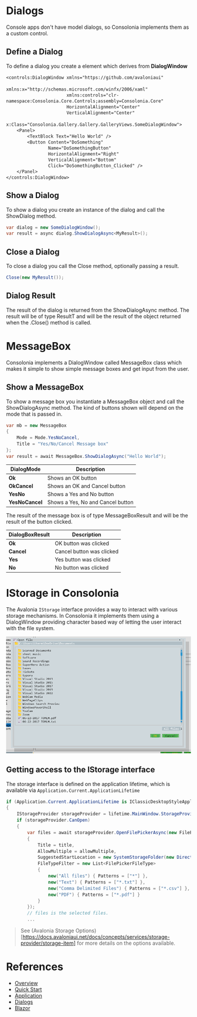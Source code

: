 ﻿# Dialogs
Console apps don't have model dialogs, so Consolonia implements them as a custom control.

## Define a Dialog
To define a dialog you create a element which derives from **DialogWindow**

```xaml
<controls:DialogWindow xmlns="https://github.com/avaloniaui"
                       xmlns:x="http://schemas.microsoft.com/winfx/2006/xaml"
                       xmlns:controls="clr-namespace:Consolonia.Core.Controls;assembly=Consolonia.Core"
                       HorizontalAlignment="Center"
                       VerticalAlignment="Center"
                       x:Class="Consolonia.Gallery.Gallery.GalleryViews.SomeDialogWindow">
    <Panel>
        <TextBlock Text="Hello World" />    
        <Button Content="DoSomething"
                Name="DoSomethingButton"
                HorizontalAlignment="Right"
                VerticalAlignment="Bottom"
                Click="DoSomethingButton_Clicked" />
    </Panel>
</controls:DialogWindow>
```


## Show a Dialog
To show a dialog you create an instance of the dialog and call the ShowDialog method.
```csharp
var dialog = new SomeDialogWindow();
var result = async dialog.ShowDialogAsync<MyResult>();
```

## Close a Dialog
To close a dialog you call the Close method, optionally passing a result.
```csharp
Close(new MyResult());
```

## Dialog Result
The result of the dialog is returned from the ShowDialogAsync method. The result will be of type ResultT and will be the result of the object returned when the .Close() method is called.

# MessageBox
Consolonia implements a DialogWindow called MessageBox class which makes it simple to show simple message boxes and get input from the user.

## Show a MessageBox
To show a message box you instantiate a MessageBox object and call the ShowDialogAsync method. The kind of buttons shown will depend on the mode that is passed in.

```csharp
var mb = new MessageBox
{
    Mode = Mode.YesNoCancel,
    Title = "Yes/No/Cancel Message box"
};
var result = await MessageBox.ShowDialogAsync("Hello World");
```

|DialogMode | Description |
|-----------|-------------|
| **Ok**    | Shows an OK button |
| **OkCancel**    | Shows an OK and Cancel button |
| **YesNo** | Shows a Yes and No button |
| **YesNoCancel**  | Shows a Yes, No and Cancel button |

The result of the message box is of type MessageBoxResult and will be the result of the button clicked.

|DialogBoxResult | Description |
|-----------|-------------|
| **Ok**    | OK button was clicked |
| **Cancel**    | Cancel button was clicked |
| **Yes** | Yes button was clicked |
| **No**  | No button was clicked |


# IStorage in Consolonia
The Avalonia `IStorage` interface provides a way to interact with various storage mechanisms. In Consolonia it implements them using a DialogWindow providing character based way of letting the user interact with the file system.

![Storage](images/storage.png)

## Getting access to the IStorage interface
The storage interface is defined on the application lifetime, which is available via `Application.Current.ApplicationLifetime`

```csharp
if (Application.Current.ApplicationLifetime is IClassicDesktopStyleApplicationLifetime lifetime)
{
    IStorageProvider storageProvider = lifetime.MainWindow.StorageProvider;
    if (storageProvider.CanOpen)
    {
        var files = await storageProvider.OpenFilePickerAsync(new FilePickerOpenOptions
        {
            Title = title,
            AllowMultiple = allowMultiple,
            SuggestedStartLocation = new SystemStorageFolder(new DirectoryInfo(Environment.GetFolderPath(Environment.SpecialFolder.MyDocuments))),
            FileTypeFilter = new List<FilePickerFileType>
            {
                new("All files") { Patterns = ["*"] },
                new("Text") { Patterns = ["*.txt"] },
                new("Comma Delimited Files") { Patterns = ["*.csv"] },
                new("PDF") { Patterns = ["*.pdf"] }
            }
        });
        // files is the selected files.
        ...
```

> See (Avalonia Storage Options)[https://docs.avaloniaui.net/docs/concepts/services/storage-provider/storage-item] for more details on the options available.

# References 
* [Overview](/docs)
* [Quick Start](/docs/QuickStart.md)
* [Application](/docs/Application.md)
* [Dialogs](/docs/Dialogs.md)
* [Blazor](/docs/Blazor.md)

